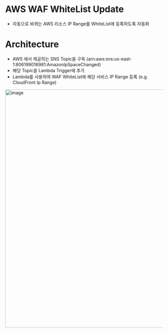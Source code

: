 # AWS WAF WhiteList Update
- 자동으로 바뀌는 AWS 리소스 IP Range를 WhiteList에 등록하도록 자동화


# Architecture
- AWS 에서 제공하는 SNS Topic을 구독 (arn:aws:sns:us-east-1:806199016981:AmazonIpSpaceChanged)
- 해당 Topic을 Lambda Trigger에 추가
- Lambda를 사용하여 WAF WhiteList에 해당 서비스 IP Range 등록 (e.g. CloudFront Ip Range)

<img width="760" alt="image" src="https://user-images.githubusercontent.com/43159901/187220882-e2d6251b-adc7-4f2e-9604-7ff1265b0fa6.png">

